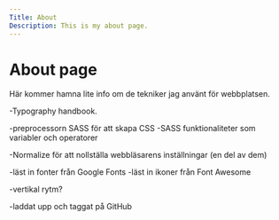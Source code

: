 ```yaml
---
Title: About
Description: This is my about page.
---
```


About page
=======================

Här kommer hamna lite info om de tekniker jag använt för webbplatsen.

-Typography handbook.

-preprocessorn SASS för att skapa CSS
-SASS funktionaliteter som variabler och operatorer

-Normalize för att nollställa webbläsarens inställningar (en del av dem)

-läst in fonter från Google Fonts
-läst in ikoner från Font Awesome

-vertikal rytm?

-laddat upp och taggat på GitHub